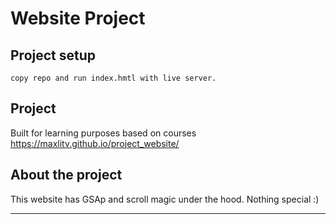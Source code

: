 # Website Project

## Project setup
```
copy repo and run index.hmtl with live server.
```
## Project 
Built for learning purposes based on courses
https://maxlitv.github.io/project_website/

## About the project

This website has GSAp and scroll magic under the hood. Nothing special :)

---
